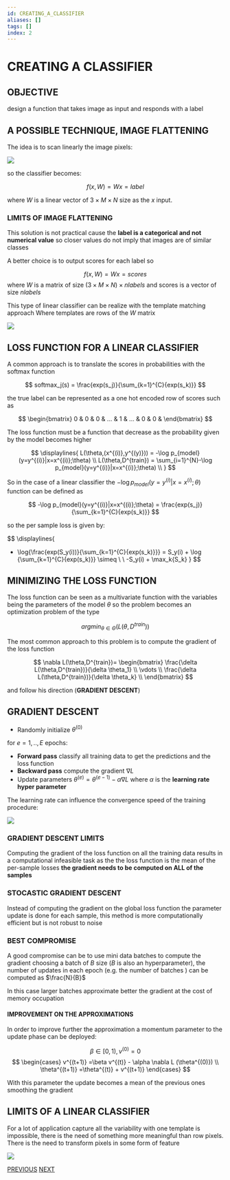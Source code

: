 ```yaml
---
id: CREATING_A_CLASSIFIER
aliases: []
tags: []
index: 2
---
```



# CREATING A CLASSIFIER

## OBJECTIVE

design a function that takes image as input and responds with a label

## A POSSIBLE TECHNIQUE, IMAGE FLATTENING

The idea is to scan linearly the image pixels:

![](Pasted_image_20240430113112.png)

so the classifier becomes:

$$
f(x,W)= Wx = label
$$

where $W$ is a linear vector of $3\times M \times N$ size as the $x$ input.

### LIMITS OF IMAGE FLATTENING

This solution is not practical cause the **label is a categorical and not numerical value** so closer values do not imply that images are of similar classes

A better choice is to output scores for each label so

$$
f(x,W)= Wx = scores
$$
where $W$ is a matrix of size $(3 \times M \times N)\times nlabels$  and scores is a vector of size $nlabels$

This type of linear classifier can be realize with the template matching approach Where templates are rows of the $W$ matrix

![](Pasted_image_20240502100950.png)

## LOSS FUNCTION FOR A LINEAR CLASSIFIER

A common approach is to translate the scores in probabilities with the softmax function

$$
softmax_j(s) = \frac{exp(s_j)}{\sum_{k=1}^{C}{exp(s_k)}}
$$

the true label can be represented as a one hot encoded row of scores such as

$$
\begin{bmatrix}
0 & 0 & 0 & ... & 1 & ... & 0 & 0 &
\end{bmatrix}
$$

The loss function must be a function that decrease as the probability given by the model becomes higher

$$
\displaylines{
L(\theta,(x^{(i)},y^{(y)})) = -\log p_{model}(y=y^{(i)}|x=x^{(i)};\theta) \\
L(\theta,D^{train}) = \sum_{i=1}^{N}-\log p_{model}(y=y^{(i)}|x=x^{(i)};\theta) \\
}
$$

So in the case of a linear classifier the $-\log p_{model}(y=y^{(i)}|x=x^{(i)};\theta)$ function can be defined as

$$
-\log p_{model}(y=y^{(i)}|x=x^{(i)};\theta) = \frac{exp(s_j)}{\sum_{k=1}^{C}{exp(s_k)}}
$$

so the per sample loss is given by:

$$
\displaylines{
- \log{\frac{exp(S_y(i))}{\sum_{k=1}^{C}{exp(s_k)}}} = S_y(i) + \log {\sum_{k=1}^{C}{exp(s_k)}} \simeq \\
\\
-S_y(i) + \max_k{S_k}
}
$$

## MINIMIZING THE LOSS FUNCTION

The loss function can be seen as a multivariate function with the variables being the parameters of the model $\theta$ so the problem becomes an optimization problem of the type

$$
argmin_{\theta \in \Theta}(L(\theta,D^{train}))
$$

The most common approach to this problem is to compute the gradient of the loss function

$$
\nabla L(\theta,D^{train})=
\begin{bmatrix}
\frac{\delta L(\theta,D^{train})}{\delta \theta_1} \\
\vdots \\
\frac{\delta L(\theta,D^{train})}{\delta \theta_k} \\
\end{bmatrix}
$$

and follow his direction (**GRADIENT DESCENT**)

## GRADIENT DESCENT

- Randomly initialize $\theta^{(0)}$

for $e = 1,..,E$ epochs:

- **Forward pass** classify all training data to get the predictions and the loss function
- **Backward pass** compute the gradient $\nabla L$
- Update parameters $\theta^{(e)} = \theta^{(e-1)} - \alpha \nabla L$ where $\alpha$ is the **learning rate hyper parameter**

The learning rate can influence the convergence speed of the training procedure:

![](Pasted_image_20240502121915.png)

### GRADIENT DESCENT LIMITS

Computing the gradient of the loss function on all the training data results in a computational infeasible task as the the loss function is the mean of the per-sample losses **the gradient needs to be computed on ALL of the samples**

### STOCASTIC GRADIENT DESCENT

Instead of computing the gradient on the global loss function the parameter update is done for each sample, this method is more computationally efficient but is not robust to noise

### BEST COMPROMISE

A good compromise can be to use mini data batches to compute the gradient choosing a batch of $B$ size ($B$ is also an hyperparameter), the number of updates in each epoch (e.g. the number of batches ) can be computed as $\frac{N}{B}$

In this case larger batches approximate better the gradient at the cost of memory occupation

#### IMPROVEMENT ON THE APPROXIMATIONS

In order to improve further the approximation a momentum parameter to the update phase can be deployed:

$$
\beta \in [0,1),v^{(0)} = 0
$$
$$
\begin{cases}
v^{(t+1)} =\beta v^{(t)} - \alpha \nabla L (\theta^{(0)}) \\
\theta^{(t+1)} =\theta^{(t)} + v^{(t+1)}
\end{cases}
$$

With this parameter the update becomes a mean of the previous ones smoothing the gradient

## LIMITS OF A LINEAR CLASSIFIER

For a lot of application capture all the variability with one template is impossible, there is the need of something more meaningful than row pixels. There is the need to transform pixels in some form of feature

![](Pasted_image_20240502210718.png)

[PREVIOUS](MACHINE_LEARNING_IN_COMPUTER_VISION.md) [NEXT](DEEP_LEARNING_AND_NEURAL_NETWORKS.md)
